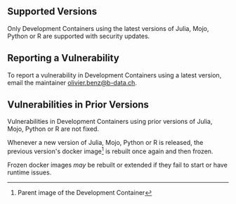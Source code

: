 ## Supported Versions

Only Development Containers using the latest versions of Julia, Mojo, Python or
R are supported with security updates.

## Reporting a Vulnerability

To report a vulnerability in Development Containers using a latest version,
email the maintainer <olivier.benz@b-data.ch>.

## Vulnerabilities in Prior Versions

Vulnerabilities in Development Containers using prior versions of Julia, Mojo,
Python or R are not fixed.

Whenever a new version of Julia, Mojo, Python or R is released, the previous
version's docker image[^1] is rebuilt once again and then frozen.

[^1]: Parent image of the Development Container

Frozen docker images *may* be rebuilt or extended if they fail to start or have
runtime issues.
